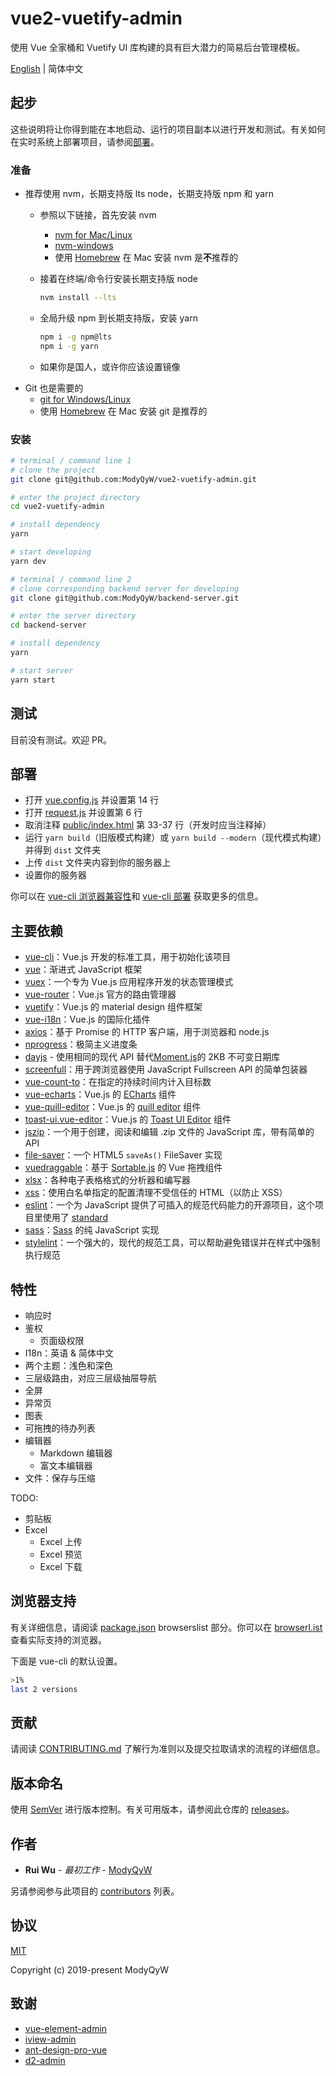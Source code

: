 # vue2-vuetify-admin

使用 Vue 全家桶和 Vuetify UI 库构建的具有巨大潜力的简易后台管理模板。

[English](README.md) | 简体中文

## 起步

这些说明将让你得到能在本地启动、运行的项目副本以进行开发和测试。有关如何在实时系统上部署项目，请参阅[部署](#部署)。

### 准备

- 推荐使用 nvm，长期支持版 lts node，长期支持版 npm 和 yarn
  - 参照以下链接，首先安装 nvm
    - [nvm for Mac/Linux](https://github.com/nvm-sh/nvm)
    - [nvm-windows](https://github.com/coreybutler/nvm-windows)
    - 使用 [Homebrew](https://brew.sh/) 在 Mac 安装 nvm 是**不**推荐的
  - 接着在终端/命令行安装长期支持版 node

    ```sh
    nvm install --lts
    ```

  - 全局升级 npm 到长期支持版，安装 yarn

    ```sh
    npm i -g npm@lts
    npm i -g yarn
    ```

  - 如果你是国人，或许你应该设置镜像
- Git 也是需要的
  - [git for Windows/Linux](https://git-scm.com/downloads)
  - 使用 [Homebrew](https://brew.sh/) 在 Mac 安装 git 是推荐的

### 安装

```sh
# terminal / command line 1
# clone the project
git clone git@github.com:ModyQyW/vue2-vuetify-admin.git

# enter the project directory
cd vue2-vuetify-admin

# install dependency
yarn

# start developing
yarn dev

# terminal / command line 2
# clone corresponding backend server for developing
git clone git@github.com:ModyQyW/backend-server.git

# enter the server directory
cd backend-server

# install dependency
yarn

# start server
yarn start
```

## 测试

目前没有测试。欢迎 PR。

## 部署

- 打开 [vue.config.js](./vue.config.js) 并设置第 14 行
- 打开 [request.js](./src/utils/request.js) 并设置第 6 行
- 取消注释 [public/index.html](./public/index.html) 第 33-37 行（开发时应当注释掉）
- 运行 `yarn build`（旧版模式构建）或 `yarn build --modern`（现代模式构建）并得到 `dist` 文件夹
- 上传 `dist` 文件夹内容到你的服务器上
- 设置你的服务器

你可以在 [vue-cli 浏览器兼容性](https://cli.vuejs.org/zh/guide/browser-compatibility.html#browserslist)和 [vue-cli 部署](https://cli.vuejs.org/zh/guide/deployment.html) 获取更多的信息。

## 主要依赖

- [vue-cli](https://cli.vuejs.org/)：Vue.js 开发的标准工具，用于初始化该项目
- [vue](https://cn.vuejs.org/)：渐进式 JavaScript 框架
- [vuex](https://vuex.vuejs.org/zh/)：一个专为 Vue.js 应用程序开发的状态管理模式
- [vue-router](https://router.vuejs.org/zh/)：Vue.js 官方的路由管理器
- [vuetify](https://vuetifyjs.com/en/)：Vue.js 的 material design 组件框架
- [vue-i18n](https://kazupon.github.io/vue-i18n/)：Vue.js 的国际化插件
- [axios](https://github.com/axios/axios)：基于 Promise 的 HTTP 客户端，用于浏览器和 node.js
- [nprogress](https://github.com/rstacruz/nprogress)：极简主义进度条
- [dayjs](https://github.com/iamkun/dayjs) - 使用相同的现代 API 替代[Moment.js](https://momentjs.com/docs/)的 2KB 不可变日期库
- [screenfull](https://github.com/sindresorhus/screenfull.js)：用于跨浏览器使用 JavaScript Fullscreen API 的简单包装器
- [vue-count-to](https://github.com/PanJiaChen/vue-countTo)：在指定的持续时间内计入目标数
- [vue-echarts](https://github.com/ecomfe/vue-echarts)：Vue.js 的 [ECharts](https://echarts.apache.org/en/index.html) 组件
- [vue-quill-editor](https://github.com/surmon-china/vue-quill-editor)：Vue.js 的 [quill editor](https://github.com/quilljs/quill) 组件
- [toast-ui.vue-editor](https://github.com/nhn/toast-ui.vue-editor)：Vue.js 的 [Toast UI Editor](https://github.com/nhn/tui.editor) 组件
- [jszip](https://stuk.github.io/jszip/)：一个用于创建，阅读和编辑 .zip 文件的 JavaScript 库，带有简单的 API
- [file-saver](https://github.com/eligrey/FileSaver.js/)：一个 HTML5 `saveAs()` FileSaver 实现
- [vuedraggable](https://github.com/SortableJS/Vue.Draggable)：基于 [Sortable.js](https://github.com/SortableJS/Sortable) 的 Vue 拖拽组件
- [xlsx](https://www.npmjs.com/package/xlsx)：各种电子表格格式的分析器和编写器
- [xss](https://jsxss.com/zh/index.html)：使用白名单指定的配置清理不受信任的 HTML（以防止 XSS）
- [eslint](https://eslint.org)：一个为 JavaScript 提供了可插入的规范代码能力的开源项目，这个项目里使用了 [standard](https://standardjs.com/readme-zhcn.html)
- [sass](https://github.com/sass/dart-sass)：[Sass](https://sass-lang.com/) 的纯 JavaScript 实现
- [stylelint](https://stylelint.io/)：一个强大的，现代的规范工具，可以帮助避免错误并在样式中强制执行规范

## 特性

- 响应时
- 鉴权
  - 页面级权限
- I18n：英语 & 简体中文
- 两个主题：浅色和深色
- 三层级路由，对应三层级抽屉导航
- 全屏
- 异常页
- 图表
- 可拖拽的待办列表
- 编辑器
  - Markdown 编辑器
  - 富文本编辑器
- 文件：保存与压缩

TODO:

- 剪贴板
- Excel
  - Excel 上传
  - Excel 预览
  - Excel 下载

## 浏览器支持

有关详细信息，请阅读 [package.json](./package.json) browserslist 部分。你可以在 [browserl.ist](https://browserl.ist/?q=%3E0.25%25+and+last+2+versions+and+not+dead) 查看实际支持的浏览器。

下面是 vue-cli 的默认设置。

```sh
>1%
last 2 versions
```

## 贡献

请阅读 [CONTRIBUTING.md](./CONTRIBUTING.md) 了解行为准则以及提交拉取请求的流程的详细信息。

## 版本命名

使用 [SemVer](http://semver.org/) 进行版本控制。有关可用版本，请参阅此仓库的 [releases](https://github.com/ModyQyW/vue2-vuetify-admin/releases)。

## 作者

- **Rui Wu** - *最初工作* - [ModyQyW](https://github.com/ModyQyW)

另请参阅参与此项目的 [contributors](https://github.com/ModyQyW/vue2-vuetify-admin/contributors) 列表。

## 协议

[MIT](./LICENSE)

Copyright (c) 2019-present ModyQyW

## 致谢

- [vue-element-admin](https://github.com/PanJiaChen/vue-element-admin)
- [iview-admin](https://github.com/iview/iview-admin)
- [ant-design-pro-vue](https://github.com/sendya/ant-design-pro-vue)
- [d2-admin](https://github.com/d2-projects/d2-admin)
